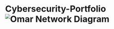 # Cybersecurity-Portfolio![Omar Network Diagram](https://user-images.githubusercontent.com/93498381/139610710-fde08469-7a96-4333-9906-53616b985df3.png)
